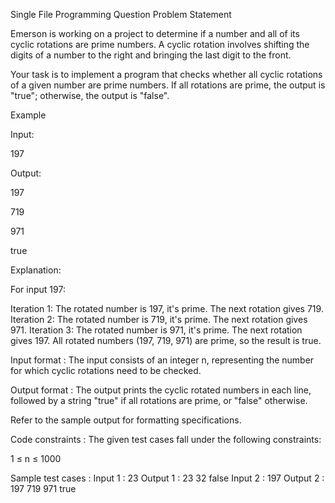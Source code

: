 Single File Programming Question
Problem Statement



Emerson is working on a project to determine if a number and all of its cyclic rotations are prime numbers. A cyclic rotation involves shifting the digits of a number to the right and bringing the last digit to the front. 



Your task is to implement a program that checks whether all cyclic rotations of a given number are prime numbers. If all rotations are prime, the output is "true"; otherwise, the output is "false".



Example



Input:

197

Output:

197

719

971

true

Explanation:

For input 197:

Iteration 1: The rotated number is 197, it's prime. The next rotation gives 719.
Iteration 2: The rotated number is 719, it's prime. The next rotation gives 971.
Iteration 3: The rotated number is 971, it's prime. The next rotation gives 197.
All rotated numbers (197, 719, 971) are prime, so the result is true.

Input format :
The input consists of an integer n, representing the number for which cyclic rotations need to be checked.

Output format :
The output prints the cyclic rotated numbers in each line, followed by a string "true" if all rotations are prime, or "false" otherwise.



Refer to the sample output for formatting specifications.

Code constraints :
The given test cases fall under the following constraints:

1 ≤ n ≤ 1000

Sample test cases :
Input 1 :
23
Output 1 :
23
32
false
Input 2 :
197
Output 2 :
197
719
971
true